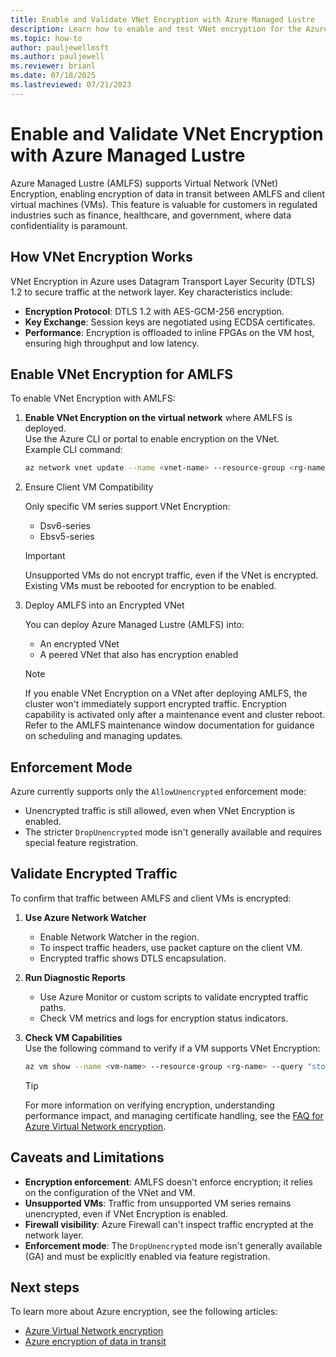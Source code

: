 ```yaml
---
title: Enable and Validate VNet Encryption with Azure Managed Lustre
description: Learn how to enable and test VNet encryption for the Azure Managed Lustre file system.
ms.topic: how-to
author: pauljewellmsft
ms.author: pauljewell
ms.reviewer: brianl
ms.date: 07/18/2025
ms.lastreviewed: 07/21/2023
---
```


# Enable and Validate VNet Encryption with Azure Managed Lustre

Azure Managed Lustre (AMLFS) supports Virtual Network (VNet) Encryption, enabling encryption of data in transit between AMLFS and client virtual machines (VMs). This feature is  valuable for customers in regulated industries such as finance, healthcare, and government, where data confidentiality is paramount.

## How VNet Encryption Works

VNet Encryption in Azure uses Datagram Transport Layer Security (DTLS) 1.2 to secure traffic at the network layer. Key characteristics include:

- **Encryption Protocol**: DTLS 1.2 with AES-GCM-256 encryption.
- **Key Exchange**: Session keys are negotiated using ECDSA certificates.
- **Performance**: Encryption is offloaded to inline FPGAs on the VM host, ensuring high throughput and low latency.

## Enable VNet Encryption for AMLFS

To enable VNet Encryption with AMLFS:

1. **Enable VNet Encryption on the virtual network** where AMLFS is deployed.  
   Use the Azure CLI or portal to enable encryption on the VNet.  
   Example CLI command:

   ```bash
   az network vnet update --name <vnet-name> --resource-group <rg-name> --enable-encryption true
   ```

1. Ensure Client VM Compatibility

   Only specific VM series support VNet Encryption:

   - Dsv6-series  
   - Ebsv5-series  

   > [!IMPORTANT]  
   > Unsupported VMs do not encrypt traffic, even if the VNet is encrypted.  
   > Existing VMs must be rebooted for encryption to be enabled.

1. Deploy AMLFS into an Encrypted VNet

   You can deploy Azure Managed Lustre (AMLFS) into:

   - An encrypted VNet  
   - A peered VNet that also has encryption enabled  

   > [!NOTE]  
   > If you enable VNet Encryption on a VNet after deploying AMLFS, the cluster won't immediately support encrypted traffic.
   > Encryption capability is activated only after a maintenance event and cluster reboot.  
   > Refer to the AMLFS maintenance window documentation for guidance on scheduling and managing updates.

## Enforcement Mode

Azure currently supports only the `AllowUnencrypted` enforcement mode:

- Unencrypted traffic is still allowed, even when VNet Encryption is enabled.
- The stricter `DropUnencrypted` mode isn't generally available and requires special feature registration.

## Validate Encrypted Traffic

To confirm that traffic between AMLFS and client VMs is encrypted:

1. **Use Azure Network Watcher**  
   - Enable Network Watcher in the region.  
   - To inspect traffic headers, use packet capture on the client VM.  
   - Encrypted traffic shows DTLS encapsulation.

1. **Run Diagnostic Reports**  
   - Use Azure Monitor or custom scripts to validate encrypted traffic paths.  
   - Check VM metrics and logs for encryption status indicators.

1. **Check VM Capabilities**  
   Use the following command to verify if a VM supports VNet Encryption:

   ```bash
   az vm show --name <vm-name> --resource-group <rg-name> --query "storageProfile.osDisk.managedDisk.encryptionSettingsCollection"
   ```

    > [!TIP]
    > For more information on verifying encryption, understanding performance impact, and managing certificate handling, see the [FAQ for Azure Virtual Network encryption](/azure/virtual-network/virtual-network-encryption-faq).

## Caveats and Limitations

- **Encryption enforcement**: AMLFS doesn't enforce encryption; it relies on the configuration of the VNet and VM.
- **Unsupported VMs**: Traffic from unsupported VM series remains unencrypted, even if VNet Encryption is enabled.
- **Firewall visibility**: Azure Firewall can't inspect traffic encrypted at the network layer.
- **Enforcement mode**: The `DropUnencrypted` mode isn't generally available (GA) and must be explicitly enabled via feature registration.

## Next steps

To learn more about Azure encryption, see the following articles:

- [Azure Virtual Network encryption](/azure/virtual-network/virtual-network-encryption-overview)
- [Azure encryption of data in transit](/azure/security/fundamentals/encryption-overview#encryption-of-data-in-transit)
